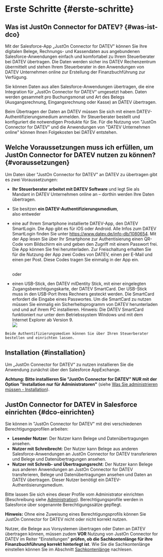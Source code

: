 # Erste Schritte {#erste-schritte}

## Was ist JustOn Connector for DATEV? {#was-ist-dco}
Mit der Salesforce-App „JustOn Connector for DATEV" können Sie Ihre digitalen Belege, Rechnungs- und Kassendaten aus angebundenen Salesforce-Anwendungen einfach und komfortabel zu Ihrem Steuerberater bei DATEV übertragen. Die Daten werden sicher ins DATEV Rechenzentrum übermittelt und stehen Ihrem Steuerberater in den Anwendungen von DATEV Unternehmen online zur Erstellung der Finanzbuchführung zur Verfügung.

Sie können Daten aus allen Salesforce-Anwendungen übertragen, die eine Integration für „JustOn Connector for DATEV“ umgesetzt haben. Daten werden gesammelt pro Buchungsmonat und Art des Belegs (Ausgangsrechnung, Eingangsrechnung oder Kasse) an DATEV übertragen. 

Beim Übertragen der Daten an DATEV müssen Sie sich mit einem DATEV-Authentifizierungsmedium anmelden. Ihr Steuerberater bestellt und konfiguriert die notwendigen Produkte für Sie. Für die Nutzung von "JustOn Connector for DATEV" und die Anwendungen von "DATEV Unternehmen online" können Ihnen Folgekosten bei DATEV entstehen. 

## Welche Voraussetzungen muss ich erfüllen, um JustOn Connector for DATEV nutzen zu können? {#voraussetzungen}

Um Daten über "JustOn Connector for DATEV" an DATEV zu übertragen gibt es zwei Voraussetzungen: 

*	**Ihr Steuerberater arbeitet mit DATEV Software** und legt Sie als Mandant in DATEV Unternehmen online an – dorthin werden Ihre Daten übertragen.

*	Sie besitzen **ein DATEV-Authentifizierungsmedium**, <br/> also entweder 
    
  * eine auf Ihrem Smartphone installierte DATEV-App, den DATEV SmartLogin. Die App gibt es für iOS oder Android. Alle Infos zum DATEV SmartLogin finden Sie unter https://www.datev.de/info-db/1080654. Mit der App lesen Sie über Ihr Smartphone zur Authentisierung einen QR-Code vom Bildschirm ein und geben den Zugriff mit einem Passwort frei.
    Die App können Sie frei herunterladen. Zur Freischaltung erhalten Sie für die Nutzung der App zwei Codes von DATEV, einen per E-Mail und einen per Post. Diese Codes tragen Sie einmalig in der App ein. 

     <br/>oder

   * einen  USB-Stick, den DATEV mIDentity Stick, mit einer eingelegten Zugangsberechtigungskarte, der DATEV SmartCard. Der USB-Stick muss in den USB-Port Ihres Rechners gesteckt werden. Die SmartCard erfordert die Eingabe eines Passwortes. Um die SmartCard zu nutzen müssen Sie einmalig ein Sicherheitsprogramm von DATEV herunterladen und und auf ihrem PC installieren.
    Hinweis: Die DATEV SmartCard funktioniert nur unter dem Betriebssystem Windows und mit dem Internet Explorer ab Version 9.<br/>
        ![](/images/02_smartcard.jpg.jpg)
    
    Beide Authentifizierungsmedien können Sie über Ihren Steuerberater bestellen und einrichten lassen. 



## Installation {#installation}
Um „JustOn Connector for DATEV“ zu nutzen installieren Sie die Anwendung zunächst über den Salesforce AppExchange. 

**Achtung: Bitte installieren Sie "JustOn Connector for DATEV" NUR mit der Option "Installation nur für Administratoren"** (siehe [Was Sie administrieren müssen - Installation](4_administration.md#administration-installation)).


## JustOn Connector for DATEV in Salesforce einrichten {#dco-einrichten}
Sie können in "JustOn Connector for DATEV" mit drei verschiedenen Berechtigungsprofilen arbeiten:

* **Lesender Nutzer**: Der Nutzer kann Belege und Datenübertragungen ansehen. 
* **Nutzer mit Schreibrecht**: Der Nutzer kann Belege aus anderen Salesforce-Anwendungen an JustOn Connector for DATEV transferieren und Belege und Datenübertragungen ansehen.
* **Nutzer mit Schreib- und Übertragungsrecht**: Der Nutzer kann Belege aus anderen Anwendungen an JustOn Connector for DATEV transferieren, Belege und Datenübertragungen ansehen und Daten an DATEV übertragen. Dieser Nutzer benötigt ein DATEV-Authentisierungsmedium.

Bitte lassen Sie sich eines dieser Profile vom Administrator einrichten (Beschreibung siehe [Administration](4_administration.md#administration)). Berechtigungsprofile werden in Salesforce über sogenannte Berechtigungssätze gepflegt.

**Hinweis:** Ohne eine Zuweisung eines Berechtigungsprofils können Sie JustOn Connector for DATEV nicht oder nicht korrekt nutzen.

Nutzer, die Belege aus Vorsystemen übertragen oder Daten an DATEV übertragen können, müssen zudem **VOR** Nutzung von JustOn Connector for DATEV im Reiter "Einstellungen" **prüfen, ob die Sachkontenlänge für ihre Finanzbuchführung korrekt hinterlegt ist**. Wie Sie die Sachkontenlänge einstellen können Sie im Abschnitt [Sachkontenlänge](2-3_einstellungen.md#sachkontenlaenge) nachlesen.
